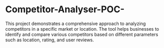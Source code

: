 # Competitor-Analyser-POC-
This project demonstrates a comprehensive approach to analyzing competitors in a specific market or location. The tool helps businesses to identify and compare various competitors based on different parameters such as location, rating, and user reviews.
